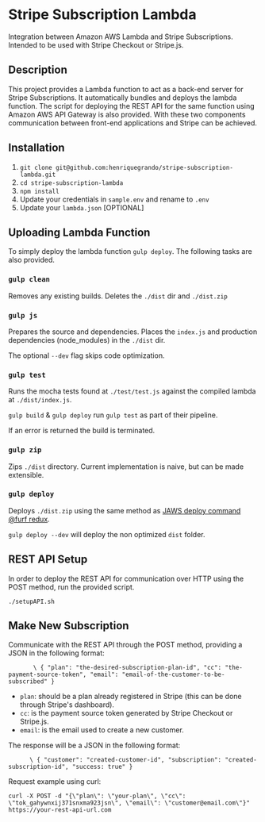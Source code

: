 # Stripe Subscription Lambda
Integration between Amazon AWS Lambda and Stripe Subscriptions. Intended to be used with Stripe Checkout or Stripe.js.

## Description

This project provides a Lambda function to act as a back-end server for Stripe Subscriptions. It automatically bundles and deploys the lambda function. The script for deploying the REST API for the same function using Amazon AWS API Gateway is also provided. With these two components communication between front-end applications and Stripe can be achieved.

## Installation

1. `git clone git@github.com:henriquegrando/stripe-subscription-lambda.git`
2. `cd stripe-subscription-lambda`
3. `npm install`
4. Update your credentials in `sample.env` and rename to `.env`
5. Update your `lambda.json` [OPTIONAL]


## Uploading Lambda Function

To simply deploy the lambda function `gulp deploy`. The following tasks are also provided.

### `gulp clean`

Removes any existing builds. Deletes the `./dist` dir and `./dist.zip`

### `gulp js`

Prepares the source and dependencies. Places the `index.js` and production dependencies (node_modules) in the `./dist` dir.

The optional `--dev` flag skips code optimization.

### `gulp test`

Runs the mocha tests found at `./test/test.js` against the compiled lambda at `./dist/index.js`.

`gulp build` & `gulp deploy` run `gulp test` as part of their pipeline.

If an error is returned the build is terminated.

### `gulp zip`

Zips `./dist` directory. Current implementation is naive, but can be made extensible.

### `gulp deploy`

Deploys `./dist.zip` using the same method as [JAWS deploy command @furf redux](https://github.com/furf/JAWS/blob/improvement/jaws-deploy-update/cli/lib/main.js).

`gulp deploy --dev` will deploy the non optimized `dist` folder.

## REST API Setup

In order to deploy the REST API for communication over HTTP using the POST method, run the provided script.

`./setupAPI.sh`

## Make New Subscription

Communicate with the REST API through the POST method, providing a JSON in the following format:

`       \
{
  "plan": "the-desired-subscription-plan-id",
  "cc": "the-payment-source-token",
  "email": "email-of-the-customer-to-be-subscribed"
}`

* `plan`: should be a plan already registered in Stripe (this can be done through Stripe's dashboard).
* `cc`: is the payment source token generated by Stripe Checkout or Stripe.js.
* `email`: is the email used to create a new customer.

The response will be a JSON in the following format:

`       \
{
  "customer": "created-customer-id",
  "subscription": "created-subscription-id",
  "success: true"
}
`

Request example using curl:

`curl -X POST -d "{\"plan\": \"your-plan\", \"cc\": \"tok_gahywnxij371snxma923jsn\", \"email\": \"customer@email.com\"}" https://your-rest-api-url.com `
